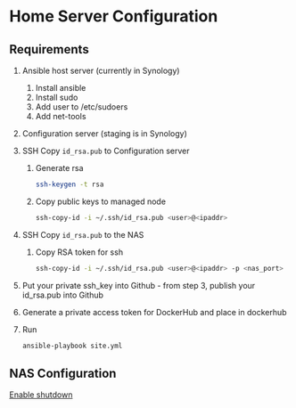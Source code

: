 # Home Server Configuration

## Requirements

1. Ansible host server (currently in Synology)
    1. Install ansible
    2. Install sudo
    3. Add user to /etc/sudoers
    4. Add net-tools

2. Configuration server (staging is in Synology)

3. SSH Copy `id_rsa.pub` to Configuration server
   1. Generate rsa

      ```bash
      ssh-keygen -t rsa
      ```

   2. Copy public keys to managed node

      ```bash
      ssh-copy-id -i ~/.ssh/id_rsa.pub <user>@<ipaddr>
      ```

4. SSH Copy `id_rsa.pub` to the NAS
   1. Copy RSA token for ssh

      ```bash
      ssh-copy-id -i ~/.ssh/id_rsa.pub <user>@<ipaddr> -p <nas_port>
      ```

5. Put your private ssh_key into Github - from step 3, publish your id_rsa.pub into Github

6. Generate a private access token for DockerHub and place in dockerhub

7. Run

   ```bash
   ansible-playbook site.yml
   ```

## NAS Configuration

[Enable shutdown](https://andreagx.blogspot.com/2017/11/poweroff-linux-based-nas-synology-ecc.html)